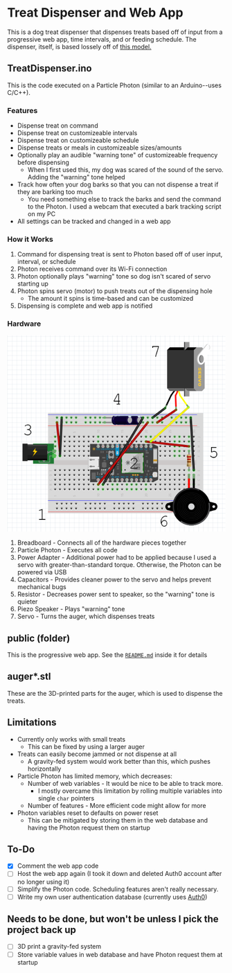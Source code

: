 # Treat Dispenser and Web App

This is a dog treat dispenser that dispenses treats based off of input from a progressive web app, time intervals, and or feeding schedule. The dispenser, itself, is based lossely off of [this model.](https://www.thingiverse.com/thing:27854)

## TreatDispenser.ino

This is the code executed on a Particle Photon (similar to an Arduino--uses C/C++).

### Features

* Dispense treat on command
* Dispense treat on customizeable intervals
* Dispense treat on customizeable schedule
* Dispense treats or meals in customizeable sizes/amounts
* Optionally play an audible "warning tone" of customizeable frequency before dispensing
  * When I first used this, my dog was scared of the sound of the servo. Adding the "warning" tone helped
* Track how often your dog barks so that you can not dispense a treat if they are barking too much
  * You need something else to track the barks and send the command to the Photon. I used a webcam that executed a bark tracking script on my PC
* All settings can be tracked and changed in a web app

### How it Works

1. Command for dispensing treat is sent to Photon based off of user input, interval, or schedule
2. Photon receives command over its Wi-Fi connection
3. Photon optionally plays "warning" tone so dog isn't scared of servo starting up
4. Photon spins servo (motor) to push treats out of the dispensing hole
    * The amount it spins is time-based and can be customized
5. Dispensing is complete and web app is notified

### Hardware

![Particle Photon Treat Dispenser](https://raw.githubusercontent.com/mdrichardson/treat-dispenser/master/treat-dispenser-photon.png)

1. Breadboard - Connects all of the hardware pieces together
2. Particle Photon - Executes all code
3. Power Adapter - Additional power had to be applied because I used a servo with greater-than-standard torque. Otherwise, the Photon can be powered via USB
4. Capacitors - Provides cleaner power to the servo and helps prevent mechanical bugs
5. Resistor - Decreases power sent to speaker, so the "warning" tone is quieter
6. Piezo Speaker - Plays "warning" tone
7. Servo - Turns the auger, which dispenses treats

## public (folder)

This is the progressive web app. See the [`README.md`](https://github.com/mdrichardson/treat-dispenser/blob/master/public/README.md) inside it for details

## auger*.stl

These are the 3D-printed parts for the auger, which is used to dispense the treats.

## Limitations

* Currently only works with small treats
  * This can be fixed by using a larger auger
* Treats can easily become jammed or not dispense at all
  * A gravity-fed system would work better than this, which pushes horizontally
* Particle Photon has limited memory, which decreases:
  * Number of web variables - It would be nice to be able to track more.
    * I mostly overcame this limitation by rolling multiple variables into single `char` pointers
  * Number of features - More efficient code might allow for more
* Photon variables reset to defaults on power reset
  * This can be mitigated by storing them in the web database and having the Photon request them on startup

## To-Do

- [X] Comment the web app code
- [ ] Host the web app again (I took it down and deleted Auth0 account after no longer using it)
- [ ] Simplify the Photon code. Scheduling features aren't really necessary.
- [ ] Write my own user authentication database (currently uses [Auth0](http://www.auth0.com))

## Needs to be done, but won't be unless I pick the project back up

- [ ] 3D print a gravity-fed system
- [ ] Store variable values in web database and have Photon request them at startup